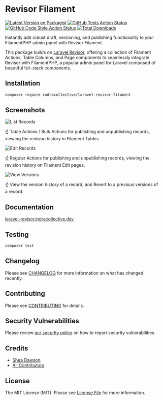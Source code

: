 # Revisor Filament

[![Latest Version on Packagist](https://img.shields.io/packagist/v/indracollective/laravel-revisor-filament.svg?style=flat-square)](https://packagist.org/packages/indracollective/laravel-revisor-filament)
[![GitHub Tests Action Status](https://img.shields.io/github/actions/workflow/status/indracollective/laravel-revisor-filament/run-tests.yml?branch=main&label=tests&style=flat-square)](https://github.com/indracollective/laravel-revisor-filament/actions?query=workflow%3Arun-tests+branch%3Amain)
[![GitHub Code Style Action Status](https://img.shields.io/github/actions/workflow/status/indracollective/laravel-revisor-filament/fix-php-code-style-issues.yml?branch=main&label=code%20style&style=flat-square)](https://github.com/indracollective/laravel-revisor-filament/actions?query=workflow%3A"Fix+PHP+code+style+issues"+branch%3Amain)
[![Total Downloads](https://img.shields.io/packagist/dt/indracollective/laravel-revisor-filament.svg?style=flat-square)](https://packagist.org/packages/indracollective/laravel-revisor-filament)

Instantly add robust draft, versioning, and publishing functionality to your FilamentPHP admin panel with Revisor
Filament.

This package builds on [Laravel Revisor](https://github.com/indracollective/laravel-revisor), offering a collection of
Filament Actions, Table Columns, and Page components to seamlessly integrate Revisor with FilamentPHP, a popular admin
panel for Laravel composed of beautiful full-stack components.

## Installation

```bash
composer require indracollective/laravel-revisor-filament
```

## Screenshots

![List Records](https://github.com/indracollective/laravel-revisor-filament/blob/ca4a7f9e753a42201ac42eb0aee00b3b3f42a919/docs/screenshots/list_records.png?raw=true)

☝️ Table Actions / Bulk Actions for publishing and unpublishing records, viewing the revision history in Filament
Tables.

![Edit Records](https://github.com/indracollective/laravel-revisor-filament/blob/ca4a7f9e753a42201ac42eb0aee00b3b3f42a919/docs/screenshots/edit_record.png?raw=true)

☝️ Regular Actions for publishing and unpublishing records, viewing the revision history on Filament Edit pages.

![View Versions](https://github.com/indracollective/laravel-revisor-filament/blob/ca4a7f9e753a42201ac42eb0aee00b3b3f42a919/docs/screenshots/view_version_record.png?raw=true)

☝️ View the version history of a record, and Revert to a previous versions of a record.

## Documentation

[laravel-revisor.indracollective.dev](https://laravel-revisor.indracollective.dev)

## Testing

```bash
composer test
```

## Changelog

Please see [CHANGELOG](CHANGELOG.md) for more information on what has changed recently.

## Contributing

Please see [CONTRIBUTING](.github/CONTRIBUTING.md) for details.

## Security Vulnerabilities

Please review [our security policy](../../security/policy) on how to report security vulnerabilities.

## Credits

- [Shea Dawson](https://github.com/indracollective)
- [All Contributors](../../contributors)

## License

The MIT License (MIT). Please see [License File](LICENSE.md) for more information.
